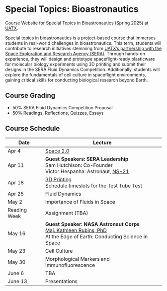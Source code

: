 # Special Topics: Bioastronautics
Course Website for Special Topics in Bioastronautics (Spring 2025) at [UATX](https://www.uaustin.org/).

Special topics in bioastronautics is a project-based course that immerses students in real-world challenges in bioastronautics. This term, students will contribute to research initiatives stemming from [UATX’s partnership with the Space Exploration and Research Agency (SERA)](https://www.sera.space/pressrelease/articles/cornell). Through hands-on experience, they will design and prototype spaceflight-ready plasticware for molecular biology experiments using 3D printing and submit their designs in the SERA Fluid Dynamics Competition. Additionally, students will explore the fundamentals of cell culture in spaceflight environments, gaining critical skills for conducting biological research beyond Earth.

## Course Grading
- 50% SERA Fluid Dynamics Competition Proposal
- 50% Readings, Reflections, Quizzes, Essays

## Course Schedule

| Date | Lecture  |  
|---|---|
| Apr 4  | [Space 2.0](https://github.com/eliah-o/bioastronautics-q1/blob/main/Lectures/Lecture%201%20-%20Space%202.0.pdf) |  
| Apr 11 | **Guest Speakers: SERA Leadership**<br>Sam Hutchison: Co-Founder<br>Victor Hespanha: Astronaut, [NS-21](https://en.wikipedia.org/wiki/Blue_Origin_NS-21) |  
| Apr 18 | [3D Printing](https://github.com/eliah-o/bioastronautics-q1/blob/main/Lectures/Lecture%202%20-%203D%20Printing.pdf) <br>Schedule timeslots for the [Test Tube Test](https://github.com/eliah-o/bioastronautics-q1/blob/main/Assignments/Assignment%20-%20Test%20Tube%20Test.pdf)|  
| Apr 25 | Fluid Dynamics | 
| May 2 | Importance of Fluids in Space | 
| Reading Week | Assignment (TBA) | 
| May 16 | **Guest Speaker: NASA Astronaut Corps**<br>[Maj. Kathleen Rubins, PhD](https://en.wikipedia.org/wiki/Kathleen_Rubins)<br> At the Edge of Earth: Conducting Science in Space| 
| May 23 | Cell Culture | 
| May 30 | Morphological Markers and Immunofluorescence | 
| June 6 | TBA | 
| June 13 | Presentations | 
